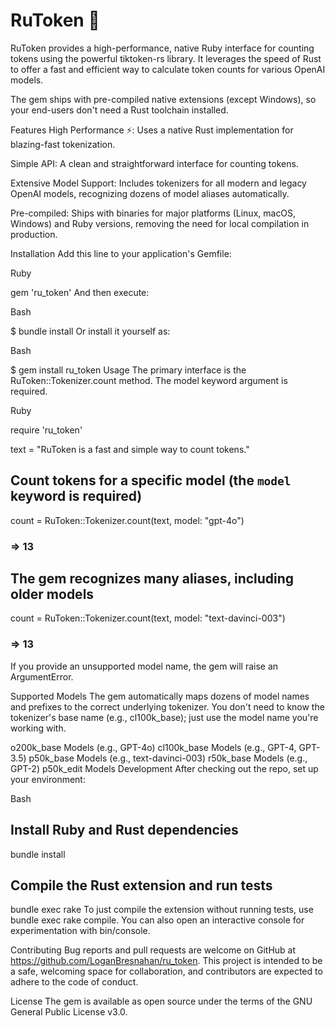 # RuToken 🚀
RuToken provides a high-performance, native Ruby interface for counting tokens using the powerful tiktoken-rs library. It leverages the speed of Rust to offer a fast and efficient way to calculate token counts for various OpenAI models.

The gem ships with pre-compiled native extensions (except Windows), so your end-users don't need a Rust toolchain installed.

Features
High Performance ⚡️: Uses a native Rust implementation for blazing-fast tokenization.

Simple API: A clean and straightforward interface for counting tokens.

Extensive Model Support: Includes tokenizers for all modern and legacy OpenAI models, recognizing dozens of model aliases automatically.

Pre-compiled: Ships with binaries for major platforms (Linux, macOS, Windows) and Ruby versions, removing the need for local compilation in production.

Installation
Add this line to your application's Gemfile:

Ruby

gem 'ru_token'
And then execute:

Bash

$ bundle install
Or install it yourself as:

Bash

$ gem install ru_token
Usage
The primary interface is the RuToken::Tokenizer.count method. The model keyword argument is required.

Ruby

require 'ru_token'

text = "RuToken is a fast and simple way to count tokens."

## Count tokens for a specific model (the `model` keyword is required)
count = RuToken::Tokenizer.count(text, model: "gpt-4o")
### => 13

## The gem recognizes many aliases, including older models
count = RuToken::Tokenizer.count(text, model: "text-davinci-003")
### => 13
If you provide an unsupported model name, the gem will raise an ArgumentError.

Supported Models
The gem automatically maps dozens of model names and prefixes to the correct underlying tokenizer. You don't need to know the tokenizer's base name (e.g., cl100k_base); just use the model name you're working with.

o200k_base Models (e.g., GPT-4o)
cl100k_base Models (e.g., GPT-4, GPT-3.5)
p50k_base Models (e.g., text-davinci-003)
r50k_base Models (e.g., GPT-2)
p50k_edit Models
Development
After checking out the repo, set up your environment:

Bash

## Install Ruby and Rust dependencies
bundle install

## Compile the Rust extension and run tests
bundle exec rake
To just compile the extension without running tests, use bundle exec rake compile. You can also open an interactive console for experimentation with bin/console.

Contributing
Bug reports and pull requests are welcome on GitHub at https://github.com/LoganBresnahan/ru_token. This project is intended to be a safe, welcoming space for collaboration, and contributors are expected to adhere to the code of conduct.

License
The gem is available as open source under the terms of the GNU General Public License v3.0.
